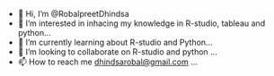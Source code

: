 - 👋 Hi, I’m @RobalpreetDhindsa
- 👀 I’m interested in inhacing my knowledge in  R-studio, tableau and python...
- 🌱 I’m currently learning about R-studio and Python...
- 💞️ I’m looking to collaborate on R-studio and python ...
- 📫 How to reach me dhindsarobal@gmail.com ...

<!---
RobalpreetDhindsa/RobalpreetDhindsa is a ✨ special ✨ repository because its `README.md` (this file) appears on your GitHub profile.
You can click the Preview link to take a look at your changes.
--->
